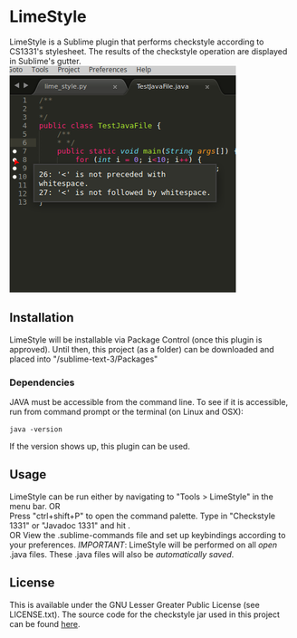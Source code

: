 # LimeStyle
LimeStyle is a Sublime plugin that performs checkstyle according to CS1331's stylesheet.
The results of the checkstyle operation are displayed in Sublime's gutter.  
![Screen shot](https://github.com/kauboy26/LimeStyle/blob/master/screen_shot.png)

## Installation
LimeStyle will be installable via Package Control (once this plugin is approved).
Until then, this project (as a folder) can be downloaded and placed into "/sublime-text-3/Packages"

### Dependencies
JAVA must be accessible from the command line. To see if it is accessible,
run from command prompt or the terminal (on Linux and OSX):
```
java -version
```
If the version shows up, this plugin can be used.

## Usage
LimeStyle can be run either by navigating to "Tools > LimeStyle" in the menu bar.
OR  
Press "ctrl+shift+P" to open the command palette. Type in "Checkstyle 1331" or
"Javadoc 1331" and hit <Enter>.  
OR
View the .sublime-commands file and set up keybindings according to your preferences.
*IMPORTANT*: LimeStyle will be performed on all *open* .java files. These .java
files will also be *automatically saved*.

## License
This is available under the GNU Lesser Greater Public License (see LICENSE.txt).
The source code for the checkstyle jar used in this project can be found
[here](https://github.com/cs1331/checkstyle).